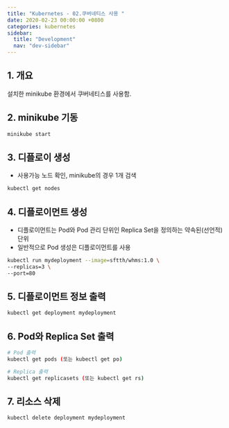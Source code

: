 ```yaml
---
title: "Kubernetes - 02.쿠버네티스 사용 "
date: 2020-02-23 00:00:00 +0800
categories: kubernetes
sidebar:
  title: "Development"
  nav: "dev-sidebar"
---
```


## 1. 개요

설치한 minikube 환경에서 쿠버네티스를 사용함.


## 2. minikube 기동

```bash
minikube start
```

## 3. 디플로이 생성

- 사용가능 노드 확인, minikube의 경우 1개 검색

```sh 
kubectl get nodes
```

## 4. 디플로이먼트 생성

- 디플로이먼트는 Pod와 Pod 관리 단위인 Replica Set을 정의하는 약속된(선언적) 단위
- 일반적으로 Pod 생성은 디플로이먼트를 사용 

```sh 
kubectl run mydeployment --image=sftth/whms:1.0 \
--replicas=3 \
--port=80
```

## 5. 디플로이먼트 정보 출력

```sh 
kubectl get deployment mydeployment
```

## 6. Pod와 Replica Set 출력 

```sh 
# Pod 출력
kubectl get pods (또는 kubectl get po)

# Replica 출력 
kubectl get replicasets (또는 kubectl get rs)
```

## 7. 리소스 삭제 

```sh 
kubectl delete deployment mydeployment
```
